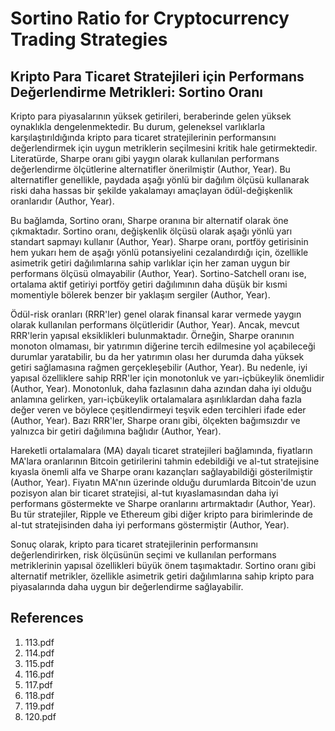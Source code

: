 # Sortino Ratio for Cryptocurrency Trading Strategies

## Kripto Para Ticaret Stratejileri için Performans Değerlendirme Metrikleri: Sortino Oranı

Kripto para piyasalarının yüksek getirileri, beraberinde gelen yüksek oynaklıkla dengelenmektedir. Bu durum, geleneksel varlıklarla karşılaştırıldığında kripto para ticaret stratejilerinin performansını değerlendirmek için uygun metriklerin seçilmesini kritik hale getirmektedir. Literatürde, Sharpe oranı gibi yaygın olarak kullanılan performans değerlendirme ölçütlerine alternatifler önerilmiştir (Author, Year). Bu alternatifler genellikle, paydada aşağı yönlü bir dağılım ölçüsü kullanarak riski daha hassas bir şekilde yakalamayı amaçlayan ödül-değişkenlik oranlarıdır (Author, Year).

Bu bağlamda, Sortino oranı, Sharpe oranına bir alternatif olarak öne çıkmaktadır. Sortino oranı, değişkenlik ölçüsü olarak aşağı yönlü yarı standart sapmayı kullanır (Author, Year). Sharpe oranı, portföy getirisinin hem yukarı hem de aşağı yönlü potansiyelini cezalandırdığı için, özellikle asimetrik getiri dağılımlarına sahip varlıklar için her zaman uygun bir performans ölçüsü olmayabilir (Author, Year). Sortino-Satchell oranı ise, ortalama aktif getiriyi portföy getiri dağılımının daha düşük bir kısmi momentiyle bölerek benzer bir yaklaşım sergiler (Author, Year).

Ödül-risk oranları (RRR'ler) genel olarak finansal karar vermede yaygın olarak kullanılan performans ölçütleridir (Author, Year). Ancak, mevcut RRR'lerin yapısal eksiklikleri bulunmaktadır. Örneğin, Sharpe oranının monoton olmaması, bir yatırımın diğerine tercih edilmesine yol açabileceği durumlar yaratabilir, bu da her yatırımın olası her durumda daha yüksek getiri sağlamasına rağmen gerçekleşebilir (Author, Year). Bu nedenle, iyi yapısal özelliklere sahip RRR'ler için monotonluk ve yarı-içbükeylik önemlidir (Author, Year). Monotonluk, daha fazlasının daha azından daha iyi olduğu anlamına gelirken, yarı-içbükeylik ortalamalara aşırılıklardan daha fazla değer veren ve böylece çeşitlendirmeyi teşvik eden tercihleri ifade eder (Author, Year). Bazı RRR'ler, Sharpe oranı gibi, ölçekten bağımsızdır ve yalnızca bir getiri dağılımına bağlıdır (Author, Year).

Hareketli ortalamalara (MA) dayalı ticaret stratejileri bağlamında, fiyatların MA'lara oranlarının Bitcoin getirilerini tahmin edebildiği ve al-tut stratejisine kıyasla önemli alfa ve Sharpe oranı kazançları sağlayabildiği gösterilmiştir (Author, Year). Fiyatın MA'nın üzerinde olduğu durumlarda Bitcoin'de uzun pozisyon alan bir ticaret stratejisi, al-tut kıyaslamasından daha iyi performans göstermekte ve Sharpe oranlarını artırmaktadır (Author, Year). Bu tür stratejiler, Ripple ve Ethereum gibi diğer kripto para birimlerinde de al-tut stratejisinden daha iyi performans göstermiştir (Author, Year).

Sonuç olarak, kripto para ticaret stratejilerinin performansını değerlendirirken, risk ölçüsünün seçimi ve kullanılan performans metriklerinin yapısal özellikleri büyük önem taşımaktadır. Sortino oranı gibi alternatif metrikler, özellikle asimetrik getiri dağılımlarına sahip kripto para piyasalarında daha uygun bir değerlendirme sağlayabilir.


## References

1. 113.pdf
2. 114.pdf
3. 115.pdf
4. 116.pdf
5. 117.pdf
6. 118.pdf
7. 119.pdf
8. 120.pdf
